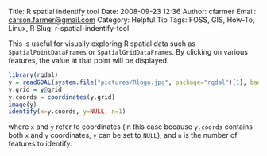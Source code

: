 Title: R spatial indentify tool
Date: 2008-09-23 12:36
Author: cfarmer
Email: carson.farmer@gmail.com
Category: Helpful Tip
Tags: FOSS, GIS, How-To, Linux, R
Slug: r-spatial-indentify-tool

This is useful for visually exploring R spatial data such as
`SpatialPointDataFrames` or `SpatialGridDataFrames`. By clicking on various
features, the value at that point will be displayed.

```r
library(rgdal)
y = readGDAL(system.file("pictures/Rlogo.jpg", package="rgdal")[1], band=1)
y.grid = y@grid
y.coords = coordinates(y.grid) 
image(y)
identify(x=y.coords, y=NULL, n=1)
```
where `x` and `y` refer to coordinates (in this case because `y.coords`
contains both `x` and `y` coordinates, `y` can be set to `NULL`), and `n` is the
number of features to identify.
